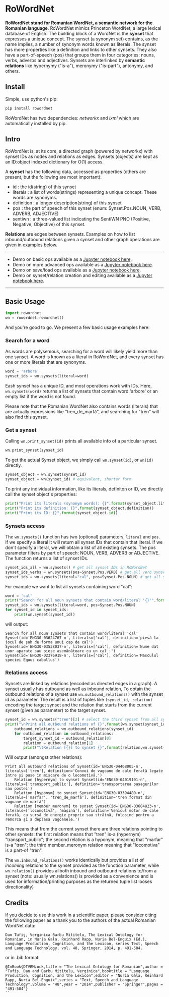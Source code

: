 # RoWordNet

**RoWordNet stand for Romanian WordNet, a semantic network for the Romanian language**. RoWordNet mimics Princeton WordNet, a large lexical database of English. 
The building block of a WordNet is the **synset** that expresses a unique concept. The synset (a synonym set) contains, as the name implies, a number of synonym words known as literals. The synset has more properties like a definition and links to other synsets. They also have a part-of-speech (pos) that groups them in four categories: nouns, verbs, adverbs and adjectives. Synsets are interlinked by **semantic relations** like hypernymy ("is-a"), meronymy ("is-part"), antonymy, and others. 

## Install

Simple, use python's pip:
```sh
pip install rowordnet
```

RoWordNet has two dependencies: _networkx_ and _lxml_ which are automatically installed by pip.

## Intro

RoWordNet is, at its core, a directed graph (powered by networkx) with synset IDs as nodes and relations as edges. Synsets (objects) are kept as an ID:object indexed dictionary for O(1) access.

A **synset** has the following data, accessed as properties (others are present, but the following are most important): 
* id : the id(string) of this synset
* literals : a list of words(strings) representing a unique concept. These words are synonyms.
* definition : a longer description(string) of this synset
* pos : the part of speech of this synset (enum: Synset.Pos.NOUN, VERB, ADVERB, ADJECTIVE)
* sentiwn : a three-valued list indicating the SentiWN PNO (Positive, Negative, Objective) of this synset.

**Relations** are edges between synsets. Examples on how to list inbound/outbound relations given a synset and other graph operations are given in examples below.

____

* Demo on basic ops available as a [Jupyter notebook here](http://www.google.com).
* Demo on more advanced ops available as a [Jupyter notebook here](http://www.google.com).
* Demo on save/load ops available as a [Jupyter notebook here](http://www.google.com).
* Demo on synset/relation creation and editing available as a [Jupyter notebook here](http://www.google.com).
____

## Basic Usage

```python
import rowordnet
wn = rowordnet.rowordnet()
```

And you're good to go. We present a few basic usage examples here:

### Search for a word

As words are polysemous, searching for a word will likely yield more than one synset. A word is known as a literal in RoWordNet, and every synset has one or more literals that are synonyms.
```python
word = 'arbore'
synset_ids = wn.synsets(literal=word)
```
Eash synset has a unique ID, and most operations work with IDs. Here, ``wn.synsets(word)`` returns a list of synsets that contain word 'arbore' or an empty list if the word is not found. 

Please note that the Romanian WordNet also contains words (literals) that are actually expressions like "tren\_de\_marfă", and searching for "tren" will also find this synset.

### Get a synset

Calling ``wn.print_synset(id)`` prints all available info of a particular synset.

```python  
wn.print_synset(synset_id)
```

To get the actual Synset object, we simply call ``wn.synset(id)``, or ``wn(id)`` directly.

```python
synset_object = wn.synset(synset_id)
synset_object = wn(synset_id) # equivalent, shorter form
```

To print any individual information, like its literals, definiton or ID, we directly call the synset object's properties:

```python
print("Print its literals (synonym words): {}".format(synset_object.literals))
print("Print its definition: {}".format(synset_object.definition))
print("Print its ID: {}".format(synset_object.id))
```
       
### Synsets access
    
The ``wn.synsets()`` function has two (optional) parameters, ``literal`` and ``pos``. If we specify a literal it will return all synset IDs that contain that literal. If we don't specify a literal, we will obtain a list of all existing synsets. The pos parameter filters by part of speech: NOUN, VERB, ADVERB or ADJECTIVE. The function returns a list of synset IDs.

```python    
synset_ids_all = wn.synsets() # get all synset IDs in RoWordNet
synset_ids_verbs = wn.synsets(pos=Synset.Pos.VERB) # get all verb synset IDs
synset_ids = wn.synsets(literal="cal", pos=Synset.Pos.NOUN) # get all synset IDs that contain word "cal" and are nouns
```

For example we want to list all synsets containing word "cal":

```python
word = 'cal'
print("Search for all noun synsets that contain word/literal '{}'".format(word))    
synset_ids = wn.synsets(literal=word, pos=Synset.Pos.NOUN)
for synset_id in synset_ids:
    print(wn.synset(synset_id))
```
will output:
```
Search for all noun synsets that contain word/literal 'cal'
Synset(id='ENG30-03624767-n', literals=['cal'], definition='piesă la jocul de șah de forma unui cap de cal')
Synset(id='ENG30-03538037-n', literals=['cal'], definition='Nume dat unor aparate sau piese asemănătoare cu un cal :')
Synset(id='ENG30-02376918-n', literals=['cal'], definition='Masculul speciei Equus caballus')
````


### Relations access

Synsets are linked by relations (encoded as directed edges in a graph). A synset usually has outbound as well as inbound relation, To obtain the outbound relations of a synset use ``wn.outbound_relations()`` with the synset id as parameter. The result is a list of tuples like ``(synset_id, relation)`` encoding the target synset and the relation that starts from the current synset (given as parameter) to the target synset.

```python 
synset_id = wn.synsets("tren")[2] # select the third synset from all synsets containing word "tren"
print("\nPrint all outbound relations of {}".format(wn.synset(synset_id)))
    outbound_relations = wn.outbound_relations(synset_id)
    for outbound_relation in outbound_relations:
        target_synset_id = outbound_relation[0]        
        relation = outbound_relation[1]
        print("\tRelation [{}] to synset {}".format(relation,wn.synset(target_synset_id)))
```
Will output (amongst other relations):
```   
Print all outbound relations of Synset(id='ENG30-04468005-n', literals=['tren'], definition='Convoi de vagoane de cale ferată legate între și puse în mișcare de o locomotivă.')
    Relation [hypernym] to synset Synset(id='ENG30-04019101-n', literals=['transport_public'], definition='transportarea pasagerilor sau postei')
    Relation [hyponym] to synset Synset(id='ENG30-03394480-n', literals=['marfar', 'tren_de_marfă'], definition='tren format din vagoane de marfă')
    Relation [member_meronym] to synset Synset(id='ENG30-03684823-n', literals=['locomotivă', 'mașină'], definition='Vehicul motor de cale ferată, cu sursă de energie proprie sau străină, folosind pentru a remorca și a deplasa vagoanele.')
````
This means that from the current synset there are three relations pointing to other synsets: the first relation means that "tren" is-a (hypernym) "transport\_public"; the second relation is a hyponym, meaning that "marfar" is-a "tren"; the third member_meronym relation meaning that "locomotiva" is a part-of "tren".

The ``wn.inbound_relations()`` works identically but provides a list of _incoming_ relations to the synset provided as the function parameter, while ``wn.relation()`` provides allboth inbound and outbound relations to/from a synset (note: usually wn.relations() is provided as a convenience and is used for information/printing purposes as the returned tuple list looses directionality)
              


## Credits

If you decide to use this work in a scientific paper, please consider citing the following paper as a thank you to the authors of the actual Romanian WordNet data:

```
Dan Tufiş, Verginica Barbu Mititelu, The Lexical Ontology for Romanian, in Nuria Gala, Reinhard Rapp, Nuria Bel-Enguix (Ed.), Language Production, Cognition, and the Lexicon, series Text, Speech and Language Technology, vol. 48, Springer, 2014, p. 491-504.
```
or in .bib format:

```
@InBook{DTVBMzock,title = "The Lexical Ontology for Romanian",author = "Tufiș, Dan and Barbu Mititelu, Verginica",booktitle = "Language Production, Cognition, and the Lexicon",editor = "Nuria Gala, Reinhard Rapp, Nuria Bel-Enguix",series = "Text, Speech and Language Technology",volume = "48",year = "2014",publisher = "Springer",pages = "491-504"}
``